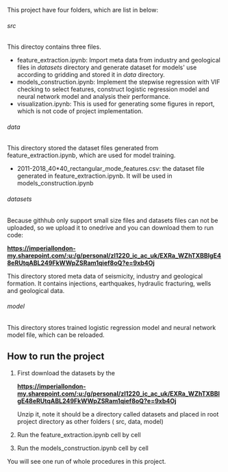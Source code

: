 This project have four folders, which are list in below:

###### src

This directoy contains three files.

- feature_extraction.ipynb: Import meta data from industry and geological files in *datasets* directory and generate dataset for models' use according to gridding and stored it in *data* directory.
- models_construction.ipynb: Implement the stepwise regression with VIF checking to select features,
  construct logistic regression model and neural network model and analysis their performance.
- visualization.ipynb: This is used for generating some figures in report, which is not code of project implementation.

###### data

This directory stored the dataset files generated from feature_extraction.ipynb, which are used for model training.

- 2011-2018_40*40_rectangular_mode_features.csv: the dataset file generated in feature_extraction.ipynb. It will be used in models_construction.ipynb

###### datasets

Because githhub only support small size files and datasets files can not be uploaded, so we upload it to onedrive and you can download them to run code: 

**https://imperiallondon-my.sharepoint.com/:u:/g/personal/zl1220_ic_ac_uk/EXRa_WZhTXBBlgE48eRUtqABL249FkWWpZSRam1qief8oQ?e=9xb4Oj**

This directory stored meta data of seismicity, industry and geological formation. It contains injections, earthquakes, hydraulic fracturing, wells and geological data.

###### model

This directory stores trained  logistic regression model and neural network model file, which can be reloaded.



## How to run the project

1. First download the datasets by the

   **https://imperiallondon-my.sharepoint.com/:u:/g/personal/zl1220_ic_ac_uk/EXRa_WZhTXBBlgE48eRUtqABL249FkWWpZSRam1qief8oQ?e=9xb4Oj** 

   Unzip it, note it should be a directory called datasets and placed in root project directory as other folders ( src, data, model)

2. Run the feature_extraction.ipynb cell by cell

3. Run the models_construction.ipynb cell by cell

You will see one run of whole procedures in this project.
